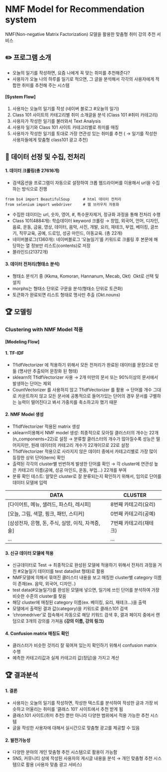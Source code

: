 # NMF Model for Recommendation system
   NMF(Non-negative Matrix Factorization) 모델을 활용한 맞춤형 취미 강의 추천 서비스




## ✏️ 프로그램 소개
  - 오늘의 일기를 작성하면, 요즘 나에게 꼭 맞는 취미를 추천해준다?
  - 사용자가 오늘 나의 하루를 일기로 적으면, 그 글을 분석해서 각각의 사용자에게 적합한 취미를 추천해 주는 시스템


#### [System Flow]

1. 사용자는 오늘의 일기를 작성 (네이버 블로그 #오늘의 일기)
2. Class 101 사이트의 카테고리별 취미 소개글을 분석 (Class 101 #취미 카테고리)
3. 사용자가 작성한 일기를 불러와서 Text Analysis
4. 사용자 일기와 Class 101 사이트 카테고리별로 취미를 매칭
5. 사용자가 작성한 일기를 토대로 가장 연관성 있는 취미를 추천 ( → 일기를 작성한 사용자들에게 맞춤형 class101 광고 추천)


## 📝 데이터 선정 및 수집, 전처리

#### 1. 데이터 크롤링(총 27616개) 
   - 검색옵션을 프로그램이 자동으로 설정하여 크롭 웹드라이버를 이용해서 url을 수집하는 방식으로 진행

    from bs4 import BeautifulSoup      # html 데이터 전처리
    from selenium import webdriver     # 웹 브라우저 자동화
        
   - 수집한 데이터는 url, 숫자, 영어, #, 특수문자제거, 정규화 과정을 통해 전처리 수행   
   - Class 101(4884개): 학습데이터 keyword 크롤링 → 창업, 외국어, 언어, 디자인, 음료, 운동, 금융, 영상, 데이터, 음악, 사진, 개발, 요리, 재테크, 부업, 베이킹, 글쓰기, 직무교육, 공예, 드로잉, 성공 마인드, 아동교육.   (총 22개)
   - 네이버블로그(1360개): 네이버블로그 ‘오늘일기’를 키워드로 크롤링 후 본문에 해당하는 열 정보만 리스트(contents)로 저장
   - 블라인드(21372개)

    
#### 3. 데이터 전처리(형태소 분석)
   - 형태소 분석기 중 (Kkma, Komoran, Hannanum, Mecab, Okt)  Okt로 선택 및 설치
   - morphs는 형태소 단위로 구문을 분석(형태소 단위로 토큰화)
   - 토큰화가 완료되면 리스트 형태로 명사만 추출 (Okt.nouns)


## 🏆 모델링
  ###   Clustering with NMF Model 적용


#### [Modeling Flow]
#### 1. TF-IDF
   - TfidfVectorizer 에 적용하기 위해서 모든 전처리가 완료된 데이터를 문장으로 만듦 (명사만 추출되어 문장화 된 형태)
   - sklearn의 TfidfVectorizer 사용 → 2개 미만의 문서 또는 90%이상의 문서에서 발생하는 단어는 제외
   - CountVectorizer 를 사용하지 않고 TfidfVectorizer 를 활용 → 단어를 개수 그대로 카운트하지 않고 모든 문서에 공통적으로 들어가있는 단어의 경우 문서를 구별하는 능력이 떨어진다고 봐서 가중치를 축소하고자 했기 때문


#### 2. NMF Model 생성
   - TfidfVectorizer 적용된 matrix 생성
   - sklearn이용해서 NMF model 생성: 최종적으로 모아질 클러스터의 개수는 22개(n_components=22)로 설정 → 분류할 클러스터의 개수가 많아질수록 성능은 떨어지지만, 원래 데이터의 카테고리 개수가 22개이므로 22로 설정
   - TfidfVectorizer 적용으로 사라지지 않은 데이터 중에서 카테고리별로 가장 많이 등장한 상위 단어(term) 확인
   - 출력된 각각의 cluster별 빈번하게 발생한 단어를 확인 → 각 cluster에 연관성 높은 카테고리 이름(공예, 성공 마인드, 운동, 부업…) 22개를 부여
   - 분류 확인 테스트: 알맞은 cluster로 잘 분류되는지 확인하기 위해서, 임의로 단어를 데이터 모델에 입력

   |DATA|CLUSTER|
   |----|-------|
   |[다이어트, 메뉴, 샐러드, 파스타, 레시피]|8번째 카테고리(요리)|
   |[오늘, 그림, 색깔, 핑크, 패턴, 스티커]|0번째 카테고리(공예)|
   |[삼성전자, 은행, 돈, 주식, 실망, 이직, 자격증, 술]|7번째 카테고리(재테크)|
   |...|...|...|    


#### 3. 신규 데이터 모델에 적용
   - 신규데이터로 Test → 최종적으로 완성된 모델에 적용하기 위해서 전처리 과정을 거친 #오늘일기 데이터를 test data(list 형태)로 활용
   - NMF모델에 의해서 묶여진 클러스터 내용을 보고 매칭한 cluster별 category 이름이 존재(ex. 음악, 외국어, 디자인..)
   - test data(#오늘일기)를 완성된 모델에 넣으면, 일기에 쓰인 단어를 분석하여 가장 비슷한 수준의 cluster를 찾음
   - 해당 cluster에 매칭된 category 이름(ex. 베이킹, 요리, 재테크…)을 출력
   - 모델에서 출력된 결과 값(category)을 키워드로 클래스101 검색
   - ‘chromedriver’로 접속해서 자동으로 해당 키워드 검색 후, 결과 페이지 중에서 랜덤으로 3개의 강의를 가져옴 **(강의 이름, 강의 링크)**


#### 4. Confusion matrix 매칭도 확인
   - 클러스터가 비슷한 것끼리 잘 묶여져 있는지 확인하기 위해서 confusion matrix 수행
   - 예측한 카테고리값과 실제 카테고리 값(정답)을 가지고 계산



## 🏆 결과분석

#### 1. 결론
   - 사용자는 오늘의 일기를 작성하면, 작성한 텍스트를 분석하여 작성한 글과 가장 비슷하고 어울리는 취미를 ‘클래스 101’ 사이트에서 추천 받게 됨
   - 클래스101 사이트(취미 추천) 뿐만 아니라 다양한 범위에서 적용 가능한 추천 시스템
   - 글을 작성한 사용자에 대해서 실시간으로 맞춤형 광고를 제공할 수 있음


#### 2. 발전가능성
   - 다양한 분야의 개인 맞춤형 추천 시스템으로 활용이 가능함
   - SNS, 커뮤니티 상에 작성된 사용자의 게시글 내용을 분석 → 개인 맞춤형 추천 시스템으로 활용 (사용자 맞춤 광고 서비스)



